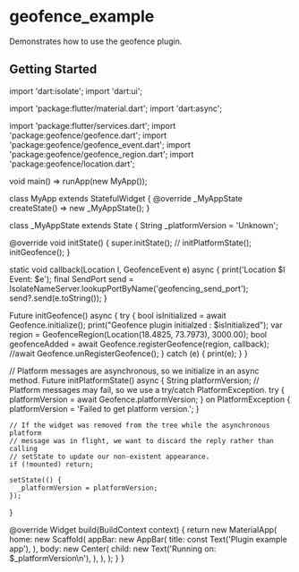 # geofence_example

Demonstrates how to use the geofence plugin.

## Getting Started

import 'dart:isolate';
import 'dart:ui';

import 'package:flutter/material.dart';
import 'dart:async';

import 'package:flutter/services.dart';
import 'package:geofence/geofence.dart';
import 'package:geofence/geofence_event.dart';
import 'package:geofence/geofence_region.dart';
import 'package:geofence/location.dart';

void main() => runApp(new MyApp());

class MyApp extends StatefulWidget {
  @override
  _MyAppState createState() => new _MyAppState();
}

class _MyAppState extends State<MyApp> {
  String _platformVersion = 'Unknown';

  @override
  void initState() {
    super.initState();
    // initPlatformState();
    initGeofence();
  }

  static void callback(Location l, GeofenceEvent e) async {
    print('Location $l Event: $e');
    final SendPort send =
        IsolateNameServer.lookupPortByName('geofencing_send_port');
    send?.send(e.toString());
  }

  Future<void> initGeofence() async {
    try {
      bool isInitialized = await Geofence.initialize();
      print("Geofence plugin initialzed : $isInitialized");
      var region = GeofenceRegion(Location(18.4825, 73.7973), 3000.00);
      bool geofenceAdded = await Geofence.registerGeofence(region, callback);
      //await Geofence.unRegisterGeofence();
    } catch (e) {
      print(e);
    }
  }

  // Platform messages are asynchronous, so we initialize in an async method.
  Future<void> initPlatformState() async {
    String platformVersion;
    // Platform messages may fail, so we use a try/catch PlatformException.
    try {
      platformVersion = await Geofence.platformVersion;
    } on PlatformException {
      platformVersion = 'Failed to get platform version.';
    }

    // If the widget was removed from the tree while the asynchronous platform
    // message was in flight, we want to discard the reply rather than calling
    // setState to update our non-existent appearance.
    if (!mounted) return;

    setState(() {
      _platformVersion = platformVersion;
    });
  }

  @override
  Widget build(BuildContext context) {
    return new MaterialApp(
      home: new Scaffold(
        appBar: new AppBar(
          title: const Text('Plugin example app'),
        ),
        body: new Center(
          child: new Text('Running on: $_platformVersion\n'),
        ),
      ),
    );
  }
}
